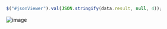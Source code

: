 ```javascript
$("#jsonViewer").val(JSON.stringify(data.result, null, 4));
```

![image](https://user-images.githubusercontent.com/54934681/115806482-cde2c900-a421-11eb-9b53-76145293f36f.png)
